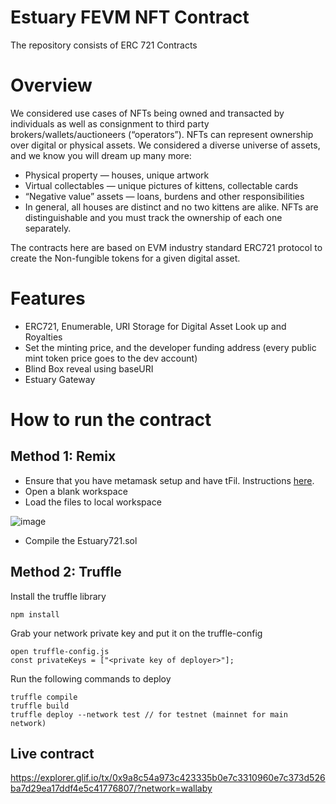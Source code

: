 # Estuary FEVM NFT Contract

The repository consists of ERC 721 Contracts

# Overview
We considered use cases of NFTs being owned and transacted by individuals as well as consignment to third party brokers/wallets/auctioneers (“operators”). NFTs can represent ownership over digital or physical assets. We considered a diverse universe of assets, and we know you will dream up many more:

- Physical property — houses, unique artwork
- Virtual collectables — unique pictures of kittens, collectable cards
- “Negative value” assets — loans, burdens and other responsibilities
- In general, all houses are distinct and no two kittens are alike. NFTs are distinguishable and you must track the ownership of each one separately.

The contracts here are based on EVM industry standard ERC721 protocol to create the Non-fungible tokens for a given digital asset. 

# Features
- ERC721, Enumerable, URI Storage for Digital Asset Look up and Royalties
- Set the minting price, and the developer funding address (every public mint token price goes to the dev account)
- Blind Box reveal using baseURI
- Estuary Gateway

# How to run the contract

## Method 1: Remix
- Ensure that you have metamask setup and have tFil. Instructions [here](https://docs.filecoin.io/fvm/how-tos/add-to-metamask/).
- Open a blank workspace
- Load the files to local workspace

![image](https://user-images.githubusercontent.com/4479171/206564098-2e4d4ef1-3fd5-4803-8f52-6cacaeaf39fc.png)

- Compile the Estuary721.sol

## Method 2: Truffle
Install the truffle library
```
npm install
```

Grab your network private key and put it on the truffle-config
```
open truffle-config.js
const privateKeys = ["<private key of deployer>"]; 
```

Run the following commands to deploy
```
truffle compile
truffle build
truffle deploy --network test // for testnet (mainnet for main network)
```

## Live contract
https://explorer.glif.io/tx/0x9a8c54a973c423335b0e7c3310960e7c373d526ba7d29ea17ddf4e5c41776807/?network=wallaby
